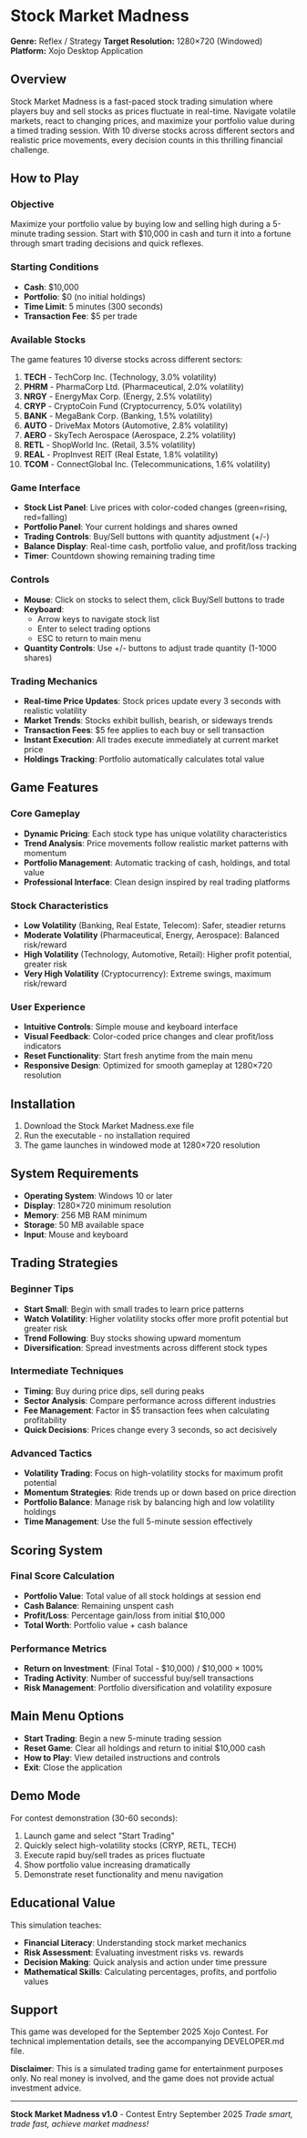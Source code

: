 # Stock Market Madness

**Genre:** Reflex / Strategy
**Target Resolution:** 1280×720 (Windowed)
**Platform:** Xojo Desktop Application

## Overview

Stock Market Madness is a fast-paced stock trading simulation where players buy and sell stocks as prices fluctuate in real-time. Navigate volatile markets, react to changing prices, and maximize your portfolio value during a timed trading session. With 10 diverse stocks across different sectors and realistic price movements, every decision counts in this thrilling financial challenge.

## How to Play

### Objective
Maximize your portfolio value by buying low and selling high during a 5-minute trading session. Start with $10,000 in cash and turn it into a fortune through smart trading decisions and quick reflexes.

### Starting Conditions
- **Cash**: $10,000
- **Portfolio**: $0 (no initial holdings)
- **Time Limit**: 5 minutes (300 seconds)
- **Transaction Fee**: $5 per trade

### Available Stocks
The game features 10 diverse stocks across different sectors:

1. **TECH** - TechCorp Inc. (Technology, 3.0% volatility)
2. **PHRM** - PharmaCorp Ltd. (Pharmaceutical, 2.0% volatility)
3. **NRGY** - EnergyMax Corp. (Energy, 2.5% volatility)
4. **CRYP** - CryptoCoin Fund (Cryptocurrency, 5.0% volatility)
5. **BANK** - MegaBank Corp. (Banking, 1.5% volatility)
6. **AUTO** - DriveMax Motors (Automotive, 2.8% volatility)
7. **AERO** - SkyTech Aerospace (Aerospace, 2.2% volatility)
8. **RETL** - ShopWorld Inc. (Retail, 3.5% volatility)
9. **REAL** - PropInvest REIT (Real Estate, 1.8% volatility)
10. **TCOM** - ConnectGlobal Inc. (Telecommunications, 1.6% volatility)

### Game Interface
- **Stock List Panel**: Live prices with color-coded changes (green=rising, red=falling)
- **Portfolio Panel**: Your current holdings and shares owned
- **Trading Controls**: Buy/Sell buttons with quantity adjustment (+/-)
- **Balance Display**: Real-time cash, portfolio value, and profit/loss tracking
- **Timer**: Countdown showing remaining trading time

### Controls
- **Mouse**: Click on stocks to select them, click Buy/Sell buttons to trade
- **Keyboard**:
  - Arrow keys to navigate stock list
  - Enter to select trading options
  - ESC to return to main menu
- **Quantity Controls**: Use +/- buttons to adjust trade quantity (1-1000 shares)

### Trading Mechanics
- **Real-time Price Updates**: Stock prices update every 3 seconds with realistic volatility
- **Market Trends**: Stocks exhibit bullish, bearish, or sideways trends
- **Transaction Fees**: $5 fee applies to each buy or sell transaction
- **Instant Execution**: All trades execute immediately at current market price
- **Holdings Tracking**: Portfolio automatically calculates total value

## Game Features

### Core Gameplay
- **Dynamic Pricing**: Each stock type has unique volatility characteristics
- **Trend Analysis**: Price movements follow realistic market patterns with momentum
- **Portfolio Management**: Automatic tracking of cash, holdings, and total value
- **Professional Interface**: Clean design inspired by real trading platforms

### Stock Characteristics
- **Low Volatility** (Banking, Real Estate, Telecom): Safer, steadier returns
- **Moderate Volatility** (Pharmaceutical, Energy, Aerospace): Balanced risk/reward
- **High Volatility** (Technology, Automotive, Retail): Higher profit potential, greater risk
- **Very High Volatility** (Cryptocurrency): Extreme swings, maximum risk/reward

### User Experience
- **Intuitive Controls**: Simple mouse and keyboard interface
- **Visual Feedback**: Color-coded price changes and clear profit/loss indicators
- **Reset Functionality**: Start fresh anytime from the main menu
- **Responsive Design**: Optimized for smooth gameplay at 1280×720 resolution

## Installation

1. Download the Stock Market Madness.exe file
2. Run the executable - no installation required
3. The game launches in windowed mode at 1280×720 resolution

## System Requirements

- **Operating System**: Windows 10 or later
- **Display**: 1280×720 minimum resolution
- **Memory**: 256 MB RAM minimum
- **Storage**: 50 MB available space
- **Input**: Mouse and keyboard

## Trading Strategies

### Beginner Tips
- **Start Small**: Begin with small trades to learn price patterns
- **Watch Volatility**: Higher volatility stocks offer more profit potential but greater risk
- **Trend Following**: Buy stocks showing upward momentum
- **Diversification**: Spread investments across different stock types

### Intermediate Techniques
- **Timing**: Buy during price dips, sell during peaks
- **Sector Analysis**: Compare performance across different industries
- **Fee Management**: Factor in $5 transaction fees when calculating profitability
- **Quick Decisions**: Prices change every 3 seconds, so act decisively

### Advanced Tactics
- **Volatility Trading**: Focus on high-volatility stocks for maximum profit potential
- **Momentum Strategies**: Ride trends up or down based on price direction
- **Portfolio Balance**: Manage risk by balancing high and low volatility holdings
- **Time Management**: Use the full 5-minute session effectively

## Scoring System

### Final Score Calculation
- **Portfolio Value**: Total value of all stock holdings at session end
- **Cash Balance**: Remaining unspent cash
- **Profit/Loss**: Percentage gain/loss from initial $10,000
- **Total Worth**: Portfolio value + cash balance

### Performance Metrics
- **Return on Investment**: (Final Total - $10,000) / $10,000 × 100%
- **Trading Activity**: Number of successful buy/sell transactions
- **Risk Management**: Portfolio diversification and volatility exposure

## Main Menu Options

- **Start Trading**: Begin a new 5-minute trading session
- **Reset Game**: Clear all holdings and return to initial $10,000 cash
- **How to Play**: View detailed instructions and controls
- **Exit**: Close the application

## Demo Mode

For contest demonstration (30-60 seconds):
1. Launch game and select "Start Trading"
2. Quickly select high-volatility stocks (CRYP, RETL, TECH)
3. Execute rapid buy/sell trades as prices fluctuate
4. Show portfolio value increasing dramatically
5. Demonstrate reset functionality and menu navigation

## Educational Value

This simulation teaches:
- **Financial Literacy**: Understanding stock market mechanics
- **Risk Assessment**: Evaluating investment risks vs. rewards
- **Decision Making**: Quick analysis and action under time pressure
- **Mathematical Skills**: Calculating percentages, profits, and portfolio values

## Support

This game was developed for the September 2025 Xojo Contest. For technical implementation details, see the accompanying DEVELOPER.md file.

**Disclaimer**: This is a simulated trading game for entertainment purposes only. No real money is involved, and the game does not provide actual investment advice.

---

**Stock Market Madness v1.0** - Contest Entry September 2025
*Trade smart, trade fast, achieve market madness!*